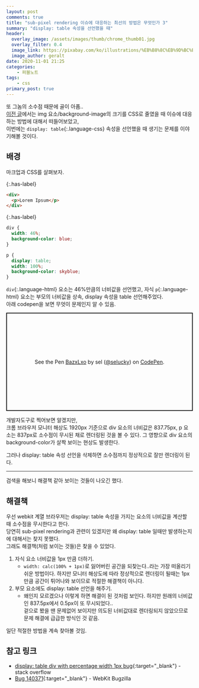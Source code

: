 ```yaml
---
layout: post
comments: true
title: "sub-pixel rendering 이슈에 대응하는 최선의 방법은 무엇인가 3"
summary: "display: table 속성을 선언했을 때"
header:
  overlay_image: /assets/images/thumb/chrome_thumb01.jpg
  overlay_filter: 0.4
  image_link: https://pixabay.com/ko/illustrations/%EB%B8%8C%EB%9D%BC%EC%9A%B0%EC%A0%80-%EC%9B%B9-www-%EC%BB%B4%ED%93%A8%ED%84%B0-773216/
  image_author: geralt
date: 2020-11-01 21:25
categories:
    - 퍼블노트
tags:
    - css
primary_post: true
---
```


또 그놈의 소수점 때문에 골이 아픔..  
[이전 글](/2020/09/17/sub-pixel-rendering2/)에서는 img 요소/background-image의 크기를 CSS로 줄였을 때 이슈에 대응하는 방법에 대해서 떠들어보았고,  
이번에는 ```display: table```{:.language-css} 속성을 선언했을 때 생기는 문제를 이야기해볼 것이다.

## 배경

마크업과 CSS를 살펴보자.

{:.has-label}
```html
<div>
  <p>Lorem Ipsum</p>
</div>
```

{:.has-label}
```css
div {
  width: 46%;
  background-color: blue;
}

p {
  display: table;
  width: 100%;
  background-color: skyblue;
}
```

```div```{:.language-html} 요소는 46%만큼의 너비값을 선언했고, 자식 ```p```{:.language-html} 요소는 부모의 너비값을 상속, display 속성을 table 선언해주었다.  
아래 codepen을 보면 무엇이 문제인지 알 수 있음.

<p class="codepen" data-height="265" data-theme-id="default" data-default-tab="css,result" data-user="selucky" data-slug-hash="BazxLxo" style="height: 265px; box-sizing: border-box; display: flex; align-items: center; justify-content: center; border: 2px solid; margin: 1em 0; padding: 1em;" data-pen-title="BazxLxo">
  <span>See the Pen <a href="https://codepen.io/selucky/pen/BazxLxo">
  BazxLxo</a> by sel (<a href="https://codepen.io/selucky">@selucky</a>)
  on <a href="https://codepen.io">CodePen</a>.</span>
</p>
<script async src="https://static.codepen.io/assets/embed/ei.js"></script>

개발자도구로 찍어보면 알겠지만,  
크롬 브라우저 모니터 해상도 1920px 기준으로 div 요소의 너비값은 837.75px, p 요소는 837px로 소수점이 무시된 채로 렌더링된 것을 볼 수 있다. 그 영향으로 div 요소의 background-color가 살짝 보이는 현상도 발생한다.

그러나 display: table 속성 선언을 삭제하면 소수점까지 정상적으로 잘만 렌더링이 된다.

---

검색을 해보니 해결책 같아 보이는 것들이 나오긴 했다.

## 해결책

우선 webkit 계열 브라우저는 display: table 속성을 가지는 요소의 너비값을 계산할 때 소수점을 무시한다고 한다.  
당연히 sub-pixel rendering과 관련이 있겠지만 왜 display: table 일때만 발생하는지에 대해서는 찾지 못했다.  
그래도 해결책(처럼 보이는 것들)은 찾을 수 있었다.

1. 자식 요소 너비값을 1px 만큼 더하기.
   * ```width: calc(100% + 1px)```로 잃어버린 공간을 되찾는다..라는 가장 떠올리기 쉬운 방법이다. 하지만 모니터 해상도에 따라 정상적으로 렌더링이 될때는 1px만큼 공간이 튀어나와 보이므로 적절한 해결책이 아니다.
2. 부모 요소에도 display: table 선언을 해주기.
   * 왜인지 모르겠으나 이렇게 하면 해결이 된 것처럼 보인다. 하지만 원래의 너비값인 837.5px에서 0.5px이 또 무시되었다..  
겉으로 봤을 땐 문제없어 보이지만 의도된 너비값대로 렌더링되지 않았으므로 문제 해결에 급급한 방식인 것 같음.

일단 적절한 방법을 계속 찾아볼 것임.

## 참고 링크

* [display: table div with percentage width 1px bug](https://stackoverflow.com/questions/31719624/displaytable-div-with-percentage-width-1px-bug){:target="_blank"} - stack overflow
* [Bug 140371](https://bugs.webkit.org/show_bug.cgi?id=140371){:target="_blank"} - WebKit Bugzilla